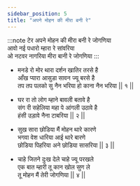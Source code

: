 ```yaml
---
sidebar_position: 5
title: "अपने मोहन की मीरा बनी रे"
---
```


:::note टेर
अपने मोहन की मीरा बनी रे जोगणिया <br/>
आवो नई पधारो म्हारा रे सांवरिया <br/>
ओ नटवर नागरिया मीरा बानी रे जोगणिया
:::

- मनडे रो मोर थारा दर्शन खातिर तरसे है <br/>
  आँख प्यारा आसुडा सावन ज्यू बरसे है <br/>
  तप तप पलको सु नैन भरिया हो काना नैन भरिया || १ ||

- घर रा तो लोग म्हाने बावली बतावे है <br/>
  संग री सहेलिया महा पे आंगली उठावे है <br/>
  हंसी उड़ावे नैना टाबरिया || २ ||

- सुख सारा छोडिया मैं मोहन थारे कारणे <br/>
  भगवा वेश धारिया आई थारे बारणे <br/>
  छोडिया पिहरिया अने छोडिया सासरिया || ३ ||

- चाहे जितने दुःख देले चाहे ज्यू परखले <br/>
  एक बात म्हारी तू कान खोल सुण ले <br/>
  तू मोहन मैं तेरी जोगणिया || ४ ||
